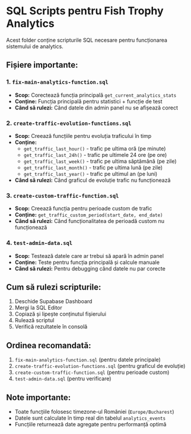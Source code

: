 # SQL Scripts pentru Fish Trophy Analytics

Acest folder conține scripturile SQL necesare pentru funcționarea sistemului de analytics.

## Fișiere importante:

### 1. `fix-main-analytics-function.sql`
- **Scop:** Corectează funcția principală `get_current_analytics_stats`
- **Conține:** Funcția principală pentru statistici + funcție de test
- **Când să rulezi:** Când datele din admin panel nu se afișează corect

### 2. `create-traffic-evolution-functions.sql`
- **Scop:** Creează funcțiile pentru evoluția traficului în timp
- **Conține:** 
  - `get_traffic_last_hour()` - trafic pe ultima oră (pe minute)
  - `get_traffic_last_24h()` - trafic pe ultimele 24 ore (pe ore)
  - `get_traffic_last_week()` - trafic pe ultima săptămână (pe zile)
  - `get_traffic_last_month()` - trafic pe ultima lună (pe zile)
  - `get_traffic_last_year()` - trafic pe ultimul an (pe luni)
- **Când să rulezi:** Când graficul de evoluție trafic nu funcționează

### 3. `create-custom-traffic-function.sql`
- **Scop:** Creează funcția pentru perioade custom de trafic
- **Conține:** `get_traffic_custom_period(start_date, end_date)`
- **Când să rulezi:** Când funcționalitatea de perioadă custom nu funcționează

### 4. `test-admin-data.sql`
- **Scop:** Testează datele care ar trebui să apară în admin panel
- **Conține:** Teste pentru funcția principală și calcule manuale
- **Când să rulezi:** Pentru debugging când datele nu par corecte

## Cum să rulezi scripturile:

1. Deschide Supabase Dashboard
2. Mergi la SQL Editor
3. Copiază și lipește conținutul fișierului
4. Rulează scriptul
5. Verifică rezultatele în consolă

## Ordinea recomandată:

1. `fix-main-analytics-function.sql` (pentru datele principale)
2. `create-traffic-evolution-functions.sql` (pentru graficul de evoluție)
3. `create-custom-traffic-function.sql` (pentru perioade custom)
4. `test-admin-data.sql` (pentru verificare)

## Note importante:

- Toate funcțiile folosesc timezone-ul României (`Europe/Bucharest`)
- Datele sunt calculate în timp real din tabelul `analytics_events`
- Funcțiile returnează date agregate pentru performanță optimă
